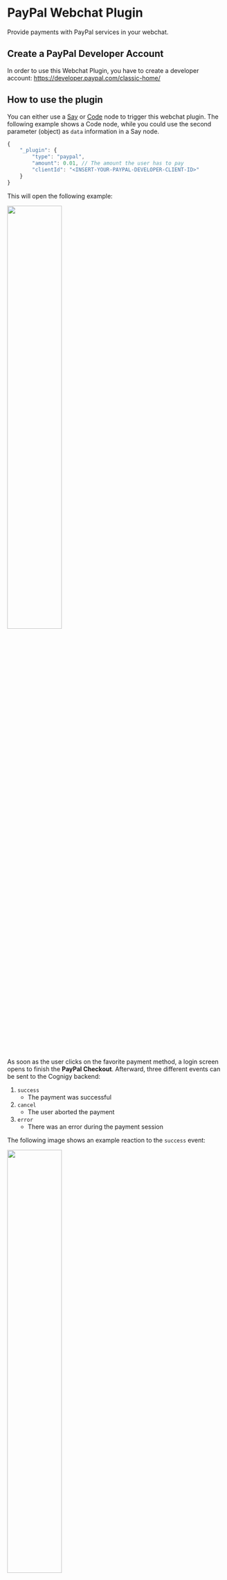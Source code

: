 # PayPal Webchat Plugin

Provide payments with PayPal services in your webchat. 

## Create a PayPal Developer Account

In order to use this Webchat Plugin, you have to create a developer account: 
https://developer.paypal.com/classic-home/

## How to use the plugin

You can either use a [Say](https://docs.cognigy.com/docs/say-nodes) or [Code](https://docs.cognigy.com/docs/code) node to trigger this webchat plugin. The following example shows a Code node, while you could use the second parameter (object) as `data` information in a Say node. 

``` js
{
	"_plugin": {
		"type": "paypal",
		"amount": 0.01, // The amount the user has to pay
		"clientId": "<INSERT-YOUR-PAYPAL-DEVELOPER-CLIENT-ID>"
	}
}
```

This will open the following example:

<img src="./docs/paypal1.png" width="50%" />

As soon as the user clicks on the favorite payment method, a login screen opens to finish the **PayPal Checkout**. Afterward, three different events can be sent to the Cognigy backend: 

1. `success`
	- The payment was successful
2. `cancel`
	- The user aborted the payment
3. `error`
	- There was an error during the payment session

The following image shows an example reaction to the `success` event:

<img src="./docs/paypal2.png" width="50%" />
